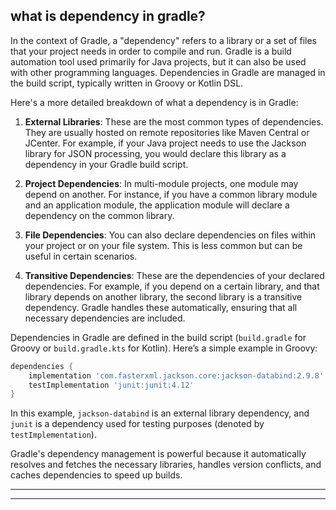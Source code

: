  ## what is dependency in gradle?

In the context of Gradle, a "dependency" refers to a library or a set of files that your project needs in order to compile and run. Gradle is a build automation tool used primarily for Java projects, but it can also be used with other programming languages. Dependencies in Gradle are managed in the build script, typically written in Groovy or Kotlin DSL.

Here's a more detailed breakdown of what a dependency is in Gradle:

1. **External Libraries**: These are the most common types of dependencies. They are usually hosted on remote repositories like Maven Central or JCenter. For example, if your Java project needs to use the Jackson library for JSON processing, you would declare this library as a dependency in your Gradle build script.

2. **Project Dependencies**: In multi-module projects, one module may depend on another. For instance, if you have a common library module and an application module, the application module will declare a dependency on the common library.

3. **File Dependencies**: You can also declare dependencies on files within your project or on your file system. This is less common but can be useful in certain scenarios.

4. **Transitive Dependencies**: These are the dependencies of your declared dependencies. For example, if you depend on a certain library, and that library depends on another library, the second library is a transitive dependency. Gradle handles these automatically, ensuring that all necessary dependencies are included.

Dependencies in Gradle are defined in the build script (`build.gradle` for Groovy or `build.gradle.kts` for Kotlin). Here’s a simple example in Groovy:

```groovy
dependencies {
    implementation 'com.fasterxml.jackson.core:jackson-databind:2.9.8'
    testImplementation 'junit:junit:4.12'
}
```

In this example, `jackson-databind` is an external library dependency, and `junit` is a dependency used for testing purposes (denoted by `testImplementation`).

Gradle's dependency management is powerful because it automatically resolves and fetches the necessary libraries, handles version conflicts, and caches dependencies to speed up builds.

----
----




